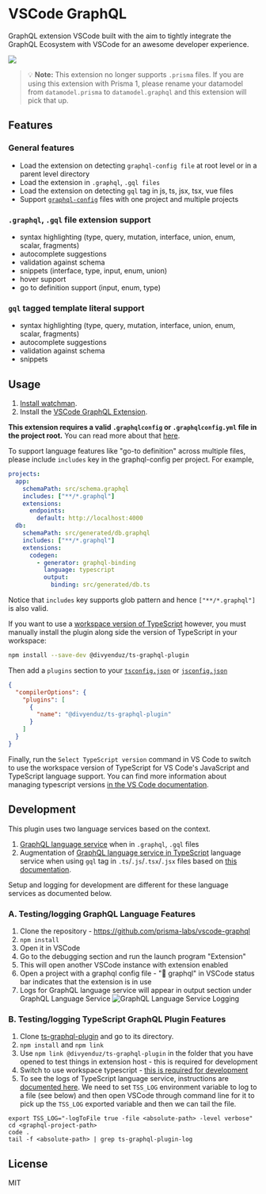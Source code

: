 # VSCode GraphQL

GraphQL extension VSCode built with the aim to tightly integrate the GraphQL Ecosystem with VSCode for an awesome developer experience.

![](https://camo.githubusercontent.com/97dc1080d5e6883c4eec3eaa6b7d0f29802e6b4b/687474703a2f2f672e7265636f726469742e636f2f497379504655484e5a342e676966)

> 💡 **Note:** This extension no longer supports `.prisma` files. If you are using this extension with Prisma 1, please rename your datamodel from `datamodel.prisma` to `datamodel.graphql` and this extension will pick that up.

## Features

### General features

- Load the extension on detecting `graphql-config file` at root level or in a parent level directory
- Load the extension in `.graphql`, `.gql files`
- Load the extension on detecting `gql` tag in js, ts, jsx, tsx, vue files
- Support [`graphql-config`](https://graphql-config.com/) files with one project and multiple projects

### `.graphql`, `.gql` file extension support

- syntax highlighting (type, query, mutation, interface, union, enum, scalar, fragments)
- autocomplete suggestions
- validation against schema
- snippets (interface, type, input, enum, union)
- hover support
- go to definition support (input, enum, type)

### `gql` tagged template literal support

- syntax highlighting (type, query, mutation, interface, union, enum, scalar, fragments)
- autocomplete suggestions
- validation against schema
- snippets

## Usage

1. [Install watchman](https://facebook.github.io/watchman/docs/install).
2. Install the [VSCode GraphQL Extension](https://marketplace.visualstudio.com/items?itemName=Prisma.vscode-graphql).

**This extension requires a valid `.graphqlconfig` or `.graphqlconfig.yml` file in the project root.** You can read more about that [here](https://github.com/kamilkisiela/graphql-config/tree/legacy#graphql-config).

To support language features like "go-to definition" across multiple files, please include `includes` key in the graphql-config per project. For example,

```yaml
projects:
  app:
    schemaPath: src/schema.graphql
    includes: ["**/*.graphql"]
    extensions:
      endpoints:
        default: http://localhost:4000
  db:
    schemaPath: src/generated/db.graphql
    includes: ["**/*.graphql"]
    extensions:
      codegen:
        - generator: graphql-binding
          language: typescript
          output:
            binding: src/generated/db.ts
```

Notice that `includes` key supports glob pattern and hence
`["**/*.graphql"]` is also valid.

If you want to use a [workspace version of TypeScript](https://code.visualstudio.com/Docs/languages/typescript#_using-newer-typescript-versions) however, you must manually install the plugin along side the version of TypeScript in your workspace:

```bash
npm install --save-dev @divyenduz/ts-graphql-plugin
```

Then add a `plugins` section to your [`tsconfig.json`](http://www.typescriptlang.org/docs/handbook/tsconfig-json.html) or [`jsconfig.json`](https://code.visualstudio.com/Docs/languages/javascript#_javascript-project-jsconfigjson)

```json
{
  "compilerOptions": {
    "plugins": [
      {
        "name": "@divyenduz/ts-graphql-plugin"
      }
    ]
  }
}
```

Finally, run the `Select TypeScript version` command in VS Code to switch to use the workspace version of TypeScript for VS Code's JavaScript and TypeScript language support. You can find more information about managing typescript versions [in the VS Code documentation](https://code.visualstudio.com/Docs/languages/typescript#_using-newer-typescript-versions).

## Development

This plugin uses two language services based on the context.

1.  [GraphQL language service](https://github.com/graphql/graphql-language-service) when in `.graphql`, `.gql` files
1.  Augmentation of [GraphQL language service in TypeScript](https://github.com/divyenduz/ts-graphql-plugin) language service when using `gql` tag in `.ts`/`.js`/`.tsx`/`.jsx` files based on [this documentation](https://github.com/Microsoft/TypeScript/wiki/Writing-a-Language-Service-Plugin).

Setup and logging for development are different for these language services as documented below.

### A. Testing/logging GraphQL Language Features

1.  Clone the repository - https://github.com/prisma-labs/vscode-graphql
1.  `npm install`
1.  Open it in VSCode
1.  Go to the debugging section and run the launch program "Extension"
1.  This will open another VSCode instance with extension enabled
1.  Open a project with a graphql config file - ":electric_plug: graphql" in VSCode status bar indicates that the extension is in use
1.  Logs for GraphQL language service will appear in output section under GraphQL Language Service
    ![GraphQL Language Service Logging](https://s3-ap-southeast-1.amazonaws.com/divyendusingh/vscode-graphql/Screen+Shot+2018-06-25+at+12.31.57+PM.png)

### B. Testing/logging TypeScript GraphQL Plugin Features

1.  Clone [ts-graphql-plugin](https://github.com/divyenduz/ts-graphql-plugin) and go to its directory.
1.  `npm install` and `npm link`
1.  Use `npm link @divyenduz/ts-graphql-plugin` in the folder that you have opened to test things in extension host - this is required for development
1.  Switch to use workspace typescript - [this is required for development](https://github.com/Microsoft/TypeScript/wiki/Writing-a-Language-Service-Plugin#testing-locally)
1.  To see the logs of TypeScript language service, instructions are [documented here](https://github.com/Microsoft/TypeScript/wiki/Writing-a-Language-Service-Plugin#debugging). We need to set `TSS_LOG` environment variable to log to a file (see below) and then open VSCode through command line for it to pick up the `TSS_LOG` exported variable and then we can tail the file.

```
export TSS_LOG="-logToFile true -file <absolute-path> -level verbose"
cd <graphql-project-path>
code .
tail -f <absolute-path> | grep ts-graphql-plugin-log
```

## License

MIT

